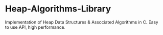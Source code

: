 # Heap-Algorithms-Library
Implementation of Heap Data Structures &amp; Associated Algorithms in C. Easy to use API, high performance.
